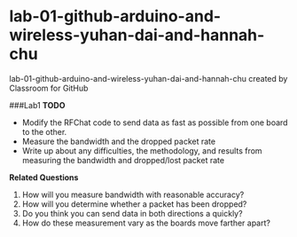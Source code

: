 # lab-01-github-arduino-and-wireless-yuhan-dai-and-hannah-chu
lab-01-github-arduino-and-wireless-yuhan-dai-and-hannah-chu created by Classroom for GitHub

###Lab1
**TODO**

+ Modify the RFChat code to send data as fast as possible from one board to the other. 
+ Measure the bandwidth and the dropped packet rate 
+ Write up about any difficulties, the methodology, and results from measuring the bandwidth and dropped/lost packet rate

**Related Questions**

1. How will you measure bandwidth with reasonable accuracy?
2. How will you determine whether a packet has been dropped?
3. Do you think you can send data in both directions a quickly? 
4. How do these measurement vary as the boards move farther apart?

